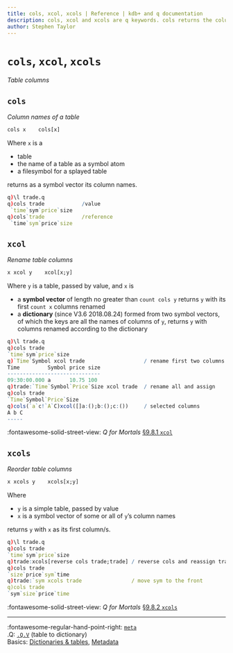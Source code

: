 ```yaml
---
title: cols, xcol, xcols | Reference | kdb+ and q documentation
description: cols, xcol and xcols are q keywords. cols returns the column names of a table. xcol renames tablecolumns. xcols reorders table columns. 
author: Stephen Taylor
---
```

# `cols`, `xcol`, `xcols`


_Table columns_



## `cols`

_Column names of a table_

```txt
cols x    cols[x]
```

Where `x` is a 

-    table
-    the name of a table as a symbol atom
-    a filesymbol for a splayed table

returns as a symbol vector its column names. 

```q
q)\l trade.q
q)cols trade            /value
 `time`sym`price`size
q)cols`trade            /reference
 `time`sym`price`size
```


## `xcol`

_Rename table columns_

```txt
x xcol y    xcol[x;y]
```

Where `y` is a table, passed by value, and `x` is 

-   a **symbol vector** of length no greater than `count cols y` returns `y` with its first `count x` columns renamed
-   a **dictionary** (since V3.6 2018.08.24) formed from two symbol vectors, of which the keys are all the names of columns of `y`, returns `y` with columns renamed according to the dictionary

```q
q)\l trade.q
q)cols trade
`time`sym`price`size
q)`Time`Symbol xcol trade                   / rename first two columns
Time         Symbol price size
------------------------------
09:30:00.000 a      10.75 100
q)trade:`Time`Symbol`Price`Size xcol trade  / rename all and assign
q)cols trade
`Time`Symbol`Price`Size
q)cols(`a`c!`A`C)xcol([]a:();b:();c:())     / selected columns
A b C
-----
```

:fontawesome-solid-street-view:
_Q for Mortals_
[§9.8.1 `xcol`](/q4m3/9_Queries_q-sql/#981-xcol)


## `xcols`

_Reorder table columns_

```txt
x xcols y    xcols[x;y]
```

Where 

-   `y` is a simple table, passed by value
-   `x` is a symbol vector of some or all of `y`’s column names

returns `y` with `x` as its first column/s.

```q
q)\l trade.q
q)cols trade
`time`sym`price`size
q)trade:xcols[reverse cols trade;trade] / reverse cols and reassign trade
q)cols trade
`size`price`sym`time
q)trade:`sym xcols trade                / move sym to the front
q)cols trade
`sym`size`price`time
```

:fontawesome-solid-street-view:
_Q for Mortals_
[§9.8.2 `xcols`](/q4m3/9_Queries_q-sql/#982-xcols)


----
:fontawesome-regular-hand-point-right: 
[`meta`](meta.md)  
.Q: [`.Q.V`](dotq.md#qv-table-to-dict) (table to dictionary)  
Basics: [Dictionaries & tables](../basics/dictsandtables.md), 
[Metadata](../basics/metadata.md) 